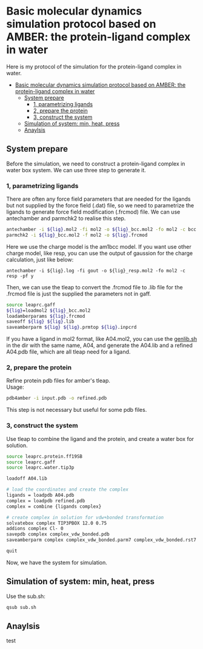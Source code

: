 # Basic molecular dynamics simulation protocol based on AMBER: the protein-ligand complex in water

Here is my protocol of the simulation for the protein-ligand complex in water.
- [Basic molecular dynamics simulation protocol based on AMBER: the protein-ligand complex in water](#basic-molecular-dynamics-simulation-protocol-based-on-amber-the-protein-ligand-complex-in-water)
  - [System prepare](#system-prepare)
    - [1, parametrizing ligands](#1-parametrizing-ligands)
    - [2, prepare the protein](#2-prepare-the-protein)
    - [3, construct the system](#3-construct-the-system)
  - [Simulation of system: min, heat, press](#simulation-of-system-min-heat-press)
  - [Anaylsis](#anaylsis)

## System prepare

Before the simulation, we need to construct a protein-ligand complex in water box system. We can use three step to generate it.

### 1, parametrizing ligands

There are often any force field parameters that are needed for the ligands but not supplied by the force field (.dat) file, so we need to parametrize the ligands to generate force field modification (.frcmod) file. We can use antechamber and parmchk2 to realise this step. 

```bash
antechamber -i ${lig}.mol2 -fi mol2 -o ${lig}_bcc.mol2 -fo mol2 -c bcc -pf y
parmchk2 -i ${lig}_bcc.mol2 -f mol2 -o ${lig}.frcmod
```

Here we use the charge model is the am1bcc model. If you want use other charge model, like resp, you can use the output of gaussion for the charge calculation, just like below:
```
antechamber -i ${lig}.log -fi gout -o ${lig}_resp.mol2 -fo mol2 -c resp -pf y
```

Then, we can use the tleap to convert the .frcmod file to .lib file for the .frcmod file is just the supplied the parameters not in gaff. 

```bash
source leaprc.gaff
${lig}=loadmol2 ${lig}_bcc.mol2
loadamberparams ${lig}.frcmod
saveoff ${lig} ${lig}.lib
saveamberparm ${lig} ${lig}.prmtop ${lig}.inpcrd
```

If you have a ligand in mol2 format, like A04.mol2, you can use the [genlib.sh]() in the dir with the same name, A04, and generate the A04.lib and a refined A04.pdb file, which are all tleap need for a ligand.

### 2, prepare the protein

Refine protein pdb files for amber's tleap.  
Usage:
```bash
pdb4amber -i input.pdb -o refined.pdb
```
This step is not necessary but useful for some pdb files. 

### 3, construct the system
Use tleap to combine the ligand and the protein, and create a water box for solution.

```bash
source leaprc.protein.ff19SB
source leaprc.gaff
source leaprc.water.tip3p

loadoff A04.lib

# load the coordinates and create the complex
ligands = loadpdb A04.pdb
complex = loadpdb refined.pdb
complex = combine {ligands complex}

# create complex in solution for vdw+bonded transformation
solvatebox complex TIP3PBOX 12.0 0.75
addions complex Cl- 0
savepdb complex complex_vdw_bonded.pdb
saveamberparm complex complex_vdw_bonded.parm7 complex_vdw_bonded.rst7

quit
```
Now, we have the system for simulation.

## Simulation of system: min, heat, press

Use the sub.sh:
```bash
qsub sub.sh
```

## Anaylsis
test



